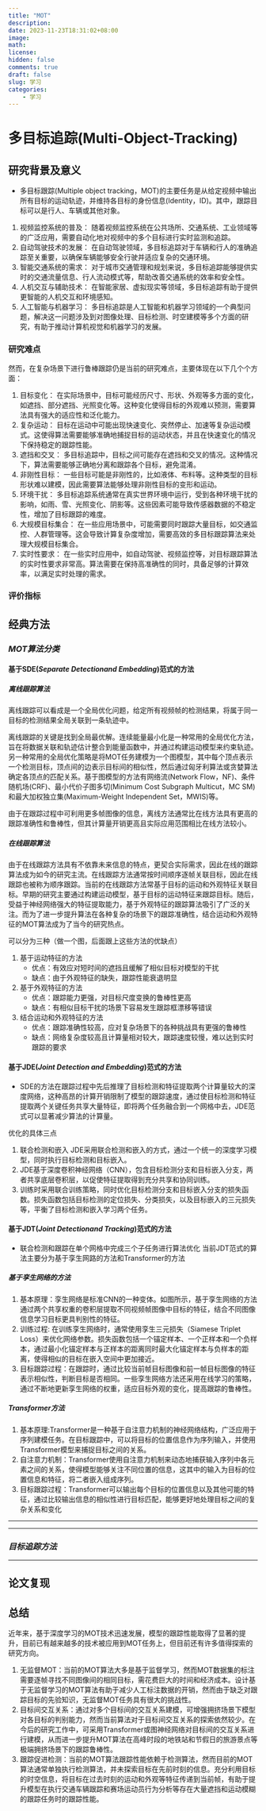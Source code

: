 ```yaml
---
title: "MOT"
description: 
date: 2023-11-23T18:31:02+08:00
image: 
math: 
license: 
hidden: false
comments: true
draft: false
slug: 学习
categories: 
    - 学习
---
```

# 多目标追踪(Multi-Object-Tracking)







## 研究背景及意义

* 多目标跟踪(Multiple object tracking，MOT)的主要任务是从给定视频中输出所有目标的运动轨迹，并维持各目标的身份信息(Identity，ID)。其中，跟踪目标可以是行人、车辆或其他对象。
<!-- 目标检测、特征提取 数据关联 -->


1) 视频监控系统的普及： 随着视频监控系统在公共场所、交通系统、工业领域等的广泛应用，需要自动化地对视频中的多个目标进行实时监测和追踪。
    <!-- 配图-->
2) 自动驾驶技术的发展： 在自动驾驶领域，多目标追踪对于车辆和行人的准确追踪至关重要，以确保车辆能够安全行驶并适应复杂的交通环境。
    <!-- 配图-->
3) 智能交通系统的需求： 对于城市交通管理和规划来说，多目标追踪能够提供实时的交通流量信息、行人流动模式等，帮助改善交通系统的效率和安全性。
    <!-- 配图-->
4) 人机交互与辅助技术： 在智能家居、虚拟现实等领域，多目标追踪有助于提供更智能的人机交互和环境感知。
    <!-- 配图-->
5) 人工智能与机器学习： 多目标追踪是人工智能和机器学习领域的一个典型问题，解决这一问题涉及到对图像处理、目标检测、时空建模等多个方面的研究，有助于推动计算机视觉和机器学习的发展。
    <!-- 配图-->

### 研究难点  
 然而，在复杂场景下进行鲁棒跟踪仍是当前的研究难点，主要体现在以下几个个方面：

1) 目标变化： 在实际场景中，目标可能经历尺寸、形状、外观等多方面的变化，如遮挡、部分遮挡、光照变化等。这种变化使得目标的外观难以预测，需要算法具有强大的适应性和泛化能力。
2) 复杂运动： 目标在运动中可能出现快速变化、突然停止、加速等复杂运动模式。这使得算法需要能够准确地捕捉目标的运动状态，并且在快速变化的情况下保持稳定的跟踪性能。
3) 遮挡和交叉： 多目标追踪中，目标之间可能存在遮挡和交叉的情况。这种情况下，算法需要能够正确地分离和跟踪各个目标，避免混淆。
4) 非刚性目标： 一些目标可能是非刚性的，比如液体、布料等。这种类型的目标形状难以建模，因此需要算法能够处理非刚性目标的变形和运动。
5) 环境干扰： 多目标追踪系统通常在真实世界环境中运行，受到各种环境干扰的影响，如雨、雪、光照变化、阴影等。这些因素可能导致传感器数据的不稳定性，增加了目标跟踪的难度。
6) 大规模目标集合： 在一些应用场景中，可能需要同时跟踪大量目标，如交通监控、人群管理等。这会导致计算复杂度增加，需要高效的多目标跟踪算法来处理大规模目标集合。
7) 实时性要求： 在一些实时应用中，如自动驾驶、视频监控等，对目标跟踪算法的实时性要求非常高。算法需要在保持高准确性的同时，具备足够的计算效率，以满足实时处理的需求。

### 评价指标


## 经典方法

### *MOT算法分类*

#### 基于SDE(*Separate Detectionand Embedding*)范式的方法
##### **离线跟踪算法**
离线跟踪可以看成是一个全局优化问题，给定所有视频帧的检测结果，将属于同一目标的检测结果全局关联到一条轨迹中。

离线跟踪的关键是找到全局最优解。连续能量最小化是一种常用的全局优化方法，旨在将数据关联和轨迹估计整合到能量函数中，并通过构建运动模型来约束轨迹。另一种常用的全局优化策略是将MOT任务建模为一个图模型，其中每个顶点表示一个检测目标，顶点间的边表示目标间的相似性，然后通过匈牙利算法或贪婪算法确定各顶点的匹配关系。基于图模型的方法有网络流(Network Flow，NF)、条件随机场(CRF)、最小代价子图多切(Minimum Cost Subgraph Multicut，MC SM)和最大加权独立集(Maximum-Weight Independent Set，MWIS)等。

由于在跟踪过程中可利用更多帧图像的信息，离线方法通常比在线方法具有更高的跟踪准确性和鲁棒性，但其计算量开销更高且实际应用范围相比在线方法较小。
##### **在线跟踪算法**
由于在线跟踪方法具有不依靠未来信息的特点，更契合实际需求，因此在线的跟踪算法成为如今的研究主流。在线跟踪方法通常按时间顺序逐帧关联目标，因此在线跟踪也被称为顺序跟踪。当前的在线跟踪方法常基于目标的运动和外观特征关联目标。早期的研究主要通过构建运动模型，基于目标的运动特征来跟踪目标。随后，受益于神经网络强大的特征提取能力，基于外观特征的跟踪算法吸引了广泛的关注。而为了进一步提升算法在各种复杂的场景下的跟踪准确性，结合运动和外观特征的MOT算法成为了当今的研究热点。

可以分为三种（做一个图，后面跟上这些方法的优缺点）
1) 基于运动特征的方法
   * 优点：有效应对短时间的遮挡且缓解了相似目标对模型的干扰
   * 缺点：由于外观特征的缺失，跟踪性能衰退明显
2) 基于外观特征的方法
   * 优点：跟踪能力更强，对目标尺度变换的鲁棒性更高
   * 缺点：有相似目标干扰的场景下容易发生跟踪框漂移等错误
3) 结合运动和外观特征的方法
   * 优点：跟踪准确性较高，应对复杂场景下的各种挑战具有更强的鲁棒性
   * 缺点：网络复杂度较高且计算量相对较大，跟踪速度较慢，难以达到实时跟踪的要求



#### 基于JDE(*Joint Detection and Embedding*)范式的方法

* SDE的方法在跟踪过程中先后推理了目标检测和特征提取两个计算量较大的深度网络，这种高昂的计算开销限制了模型的跟踪速度，通过使目标检测和特征提取两个关键任务共享大量特征，即将两个任务融合到一个网格中去，JDE范式可以显著减少算法的计算量。

优化的具体三点
1) 联合检测和嵌入
   JDE采用联合检测和嵌入的方式，通过一个统一的深度学习模型，同时执行目标检测和目标嵌入。
2) JDE基于深度卷积神经网络（CNN），包含目标检测分支和目标嵌入分支，两者共享底层卷积层，以促使特征提取得到充分共享和协同训练。
3) 训练时采用联合训练策略，同时优化目标检测分支和目标嵌入分支的损失函数。损失函数包括目标检测的定位损失、分类损失，以及目标嵌入的三元损失等，平衡了目标检测和嵌入学习两个任务。


#### 基于JDT(*Joint Detectionand Tracking*)范式的方法
* 联合检测和跟踪在单个网格中完成三个子任务进行算法优化
  当前JDT范式的算法主要分为基于孪生网路的方法和Transformer的方法

##### **基于孪生网络的方法**

1) 基本原理：孪生网络是标准CNN的一种变体。如图所示，基于孪生网络的方法通过两个共享权重的卷积层提取不同视频帧图像中目标的特征，结合不同图像信息学习目标更具判别性的特征。
   <!-- 图-->
2) 训练过程: 在训练孪生网络时，通常使用孪生三元损失（Siamese Triplet Loss）来优化网络参数。损失函数包括一个锚定样本、一个正样本和一个负样本，通过最小化锚定样本与正样本的距离同时最大化锚定样本与负样本的距离，使得相似的目标在嵌入空间中更加接近。
3) 目标跟踪过程：在跟踪时，通过比较当前帧目标图像和前一帧目标图像的特征表示相似性，判断目标是否相同。一些孪生网络方法还采用在线学习的策略，通过不断地更新孪生网络的权重，适应目标外观的变化，提高跟踪的鲁棒性。




##### **Transformer方法**
1) 基本原理:Transformer是一种基于自注意力机制的神经网络结构，广泛应用于序列建模任务。在目标跟踪中，可以将目标的位置信息作为序列输入，并使用Transformer模型来捕捉目标之间的关系。
2) 自注意力机制：Transformer使用自注意力机制来动态地捕获输入序列中各元素之间的关系，使得模型能够关注不同位置的信息，这其中的输入为目标的位置信息和特征，将二者嵌入组成序列。
3) 目标跟踪过程：Transformer可以输出每个目标的位置信息以及其他可能的特征，通过比较输出信息的相似性进行目标匹配，能够更好地处理目标之间的复杂关系和变化
------
---

### *目标追踪方法*

------

## 论文复现

## 总结

近年来，基于深度学习的MOT技术迅速发展，模型的跟踪性能取得了显著的提升，目前已有越来越多的技术被应用到MOT任务上，但目前还有许多值得探索的研究方向。

1. 无监督MOT：当前的MOT算法大多是基于监督学习，然而MOT数据集的标注需要逐帧寻找不同图像间的相同目标，需花费巨大的时间和经济成本。设计基于无监督学习的MOT算法有助于减少人工标注数据的开销，然而由于缺乏对跟踪目标的先验知识，无监督MOT任务具有很大的挑战性。
2. 目标间交互关系：通过对多个目标间的交互关系建模，可增强拥挤场景下模型对各目标的判别能力，然而当前算法对于目标间交互关系的探索依然较少。在今后的研究工作中，可采用Transformer或图神经网络对目标间的交互关系进行建模，从而进一步提升MOT算法在高峰时段的地铁站和节假日的旅游景点等极端拥挤场景下的跟踪鲁棒性。
3. 跟踪促进检测：当前的MOT算法跟踪性能依赖于检测算法，然而目前的MOT算法通常单独执行检测算法，并未探索目标在先前时刻的信息。充分利用目标的时空信息，将目标在过去时刻的运动和外观等特征传递到当前帧，有助于提升模型在执行交通车辆跟踪和赛场运动员行为分析等存在大量遮挡和运动模糊的跟踪任务时的跟踪性能。